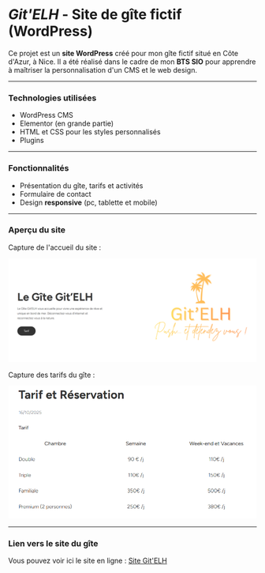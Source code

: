 # *Git'ELH* - Site de gîte fictif (WordPress)

Ce projet est un **site WordPress** créé pour mon gîte fictif situé en Côte d'Azur, à Nice.
Il a été réalisé dans le cadre de mon **BTS SIO** pour apprendre à maîtriser la personnalisation d'un CMS et le web design.

---

### Technologies utilisées

- WordPress CMS
- Elementor (en grande partie)
- HTML et CSS pour les styles personnalisés
- Plugins

---

### Fonctionnalités

- Présentation du gîte, tarifs et activités
- Formulaire de contact
- Design **responsive** (pc, tablette et mobile)

---

### Aperçu du site

Capture de l'accueil du site :

<img src="images/accueil.png" alt="Capture accueil" width="600"/>

Capture des tarifs du gîte :

<img src="images/tarif.png" alt="Capture tarifs" width="600"/>

---

### Lien vers le site du gîte

Vous pouvez voir ici le site en ligne : [Site Git'ELH](https://shirineelhani-rgpio.wordpress.com/)
